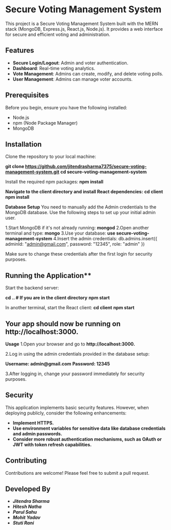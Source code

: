# Secure Voting Management System

This project is a Secure Voting Management System built with the MERN stack (MongoDB, Express.js, React.js, Node.js). It provides a web interface for secure and efficient voting and administration.

## Features

- **Secure Login/Logout**: Admin and voter authentication.
- **Dashboard**: Real-time voting analytics.
- **Vote Management**: Admins can create, modify, and delete voting polls.
- **User Management**: Admins can manage voter accounts.

## Prerequisites

Before you begin, ensure you have the following installed:
- Node.js
- npm (Node Package Manager)
- MongoDB

## Installation

Clone the repository to your local machine:

__git clone https://github.com/jitendrasharma7375/secure-voting-management-system.git__
__cd secure-voting-management-system__

Install the required npm packages:
__npm install__

**Navigate to the client directory and install React dependencies:**
__cd client__
__npm install__

**Database Setup**
You need to manually add the Admin credentials to the MongoDB database. Use the following steps to set up your initial admin user.

1.Start MongoDB if it's not already running:
__mongod__
2.Open another terminal and type:
__mongo__
3.Use your database:
**use secure-voting-management-system**
4.Insert the admin credentials:
 db.admins.insert({
     adminId: "admin@gmail.com",
     password: "12345",
     role: "admin"
 })

Make sure to change these credentials after the first login for security purposes.

## Running the Application**

Start the backend server:

 __cd ..  # If you are in the client directory__
 __npm start__

In another terminal, start the React client:
__cd client__
__npm start__

## Your app should now be running on http://localhost:3000.
 __Usage__
1.Open your browser and go to **http://localhost:3000.**

2.Log in using the admin credentials provided in the database setup:

__Username: admin@gmail.com__
__Password: 12345__

3.After logging in, change your password immediately for security purposes.

## Security
This application implements basic security features. However, when deploying publicly, consider the following enhancements:

- __Implement HTTPS.__
- __Use environment variables for sensitive data like database credentials and admin passwords.__
- __Consider more robust authentication mechanisms, such as OAuth or JWT with token refresh capabilities.__


## Contributing
Contributions are welcome! Please feel free to submit a pull request.

## Developed By
- __*Jitendra Sharma*__
- __*Hitesh Natha*__
- __*Parul Sahu*__
- __*Mohit Yadav*__
- __*Stuti Rani*__







